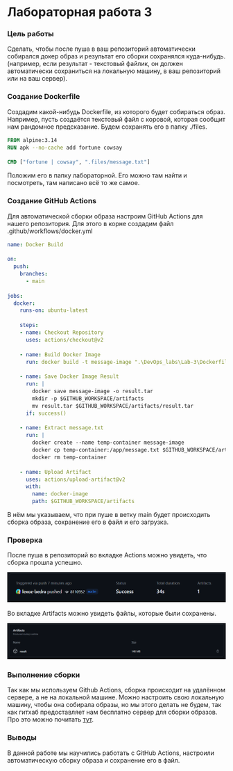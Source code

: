 # Лабораторная работа 3

### Цель работы
Сделать, чтобы после пуша в ваш репозиторий автоматически собирался докер образ и результат его сборки сохранялся куда-нибудь.
(например, если результат - текстовый файлик, он должен автоматически сохраниться на локальную машину, в ваш репозиторий или на ваш сервер). 



### Создание Dockerfile

Создадим какой-нибудь Dockerfile, из которого будет собираться образ. 
Например, пусть создаётся текстовый файл с коровой, которая сообщит нам рандомное предсказание. Будем сохранять его в папку ./files.

```dockerfile
FROM alpine:3.14
RUN apk --no-cache add fortune cowsay

CMD ["fortune | cowsay", ".files/message.txt"]
```

Положим его в папку лабораторной. Его можно там найти и посмотреть, там написано всё то же самое.




### Создание GitHub Actions

Для автоматической сборки образа настроим GitHub Actions для нашего репозитория.
Для этого в корне создадим файл .github/workflows/docker.yml

```yml
name: Docker Build

on:
  push:
    branches:
      - main

jobs:
  docker:
    runs-on: ubuntu-latest

    steps:
    - name: Checkout Repository
      uses: actions/checkout@v2

    - name: Build Docker Image
      run: docker build -t message-image ".\DevOps_labs\Lab-3\Dockerfile"

    - name: Save Docker Image Result
      run: |
        docker save message-image -o result.tar
        mkdir -p $GITHUB_WORKSPACE/artifacts
        mv result.tar $GITHUB_WORKSPACE/artifacts/result.tar
      if: success()

    - name: Extract message.txt
      run: |
        docker create --name temp-container message-image
        docker cp temp-container:/app/message.txt $GITHUB_WORKSPACE/artifacts/message.txt
        docker rm temp-container

    - name: Upload Artifact
      uses: actions/upload-artifact@v2
      with:
        name: docker-image
        path: $GITHUB_WORKSPACE/artifacts

```

В нём мы указываем, что при пуше в ветку main будет происходить сборка образа, сохранение его в файл и его загрузка.


### Проверка

После пуша в репозиторий во вкладке Actions можно увидеть, что сборка прошла успешно.

![Сборка](./Pictures/сборка.png)

Во вкладке Artifacts можно увидеть файлы, которые были сохранены.

![Артефакты](./Pictures/артефакты.png)


### Выполнение сборки

Так как мы используем Github Actions, сборка происходит на удалённом сервере, а не на локальной машине. Можно настроить свою локальную машину, чтобы она собирала образы, но мы этого делать не будем, так как гитхаб предоставляет нам бесплатно сервер для сборки образов.
Про это можно почитать [тут](https://docs.github.com/ru/actions/learn-github-actions/understanding-github-actions).


### Выводы

В данной работе мы научились работать с GitHub Actions, настроили автоматическую сборку образа и сохранение его в файл.